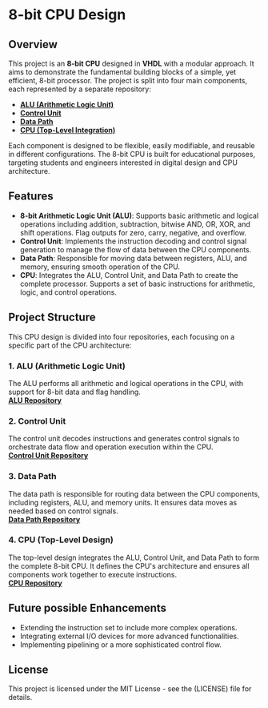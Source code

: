 # 8-bit CPU Design

## Overview
This project is an **8-bit CPU** designed in **VHDL** with a modular approach. It aims to demonstrate the fundamental building blocks of a simple, yet efficient, 8-bit processor. The project is split into four main components, each represented by a separate repository:

- **[ALU (Arithmetic Logic Unit)](https://github.com/Meziani-EL-huocine/design-of-8-bit-CPU/tree/main/ALU)**
- **[Control Unit](https://github.com/Meziani-EL-huocine/design-of-8-bit-CPU/tree/main/Control_Unit)**
- **[Data Path](https://github.com/Meziani-EL-huocine/design-of-8-bit-CPU/tree/main/Data_Path)**
- **[CPU (Top-Level Integration)](https://github.com/Meziani-EL-huocine/design-of-8-bit-CPU/tree/main/CPU)**

Each component is designed to be flexible, easily modifiable, and reusable in different configurations. The 8-bit CPU is built for educational purposes, targeting students and engineers interested in digital design and CPU architecture.

## Features
- **8-bit Arithmetic Logic Unit (ALU)**: Supports basic arithmetic and logical operations including addition, subtraction, bitwise AND, OR, XOR, and shift operations. Flag outputs for zero, carry, negative, and overflow.
- **Control Unit**: Implements the instruction decoding and control signal generation to manage the flow of data between the CPU components.
- **Data Path**: Responsible for moving data between registers, ALU, and memory, ensuring smooth operation of the CPU.
- **CPU**: Integrates the ALU, Control Unit, and Data Path to create the complete processor. Supports a set of basic instructions for arithmetic, logic, and control operations.

## Project Structure
This CPU design is divided into four repositories, each focusing on a specific part of the CPU architecture:

### 1. ALU (Arithmetic Logic Unit)
The ALU performs all arithmetic and logical operations in the CPU, with support for 8-bit data and flag handling.  
**[ALU Repository](https://github.com/Meziani-EL-huocine/design-of-8-bit-CPU/tree/main/ALU)**

### 2. Control Unit
The control unit decodes instructions and generates control signals to orchestrate data flow and operation execution within the CPU.  
**[Control Unit Repository](https://github.com/Meziani-EL-huocine/design-of-8-bit-CPU/tree/main/Control_Unit)**

### 3. Data Path
The data path is responsible for routing data between the CPU components, including registers, ALU, and memory units. It ensures data moves as needed based on control signals.  
**[Data Path Repository](https://github.com/Meziani-EL-huocine/design-of-8-bit-CPU/tree/main/Data_Path)**

### 4. CPU (Top-Level Design)
The top-level design integrates the ALU, Control Unit, and Data Path to form the complete 8-bit CPU. It defines the CPU's architecture and ensures all components work together to execute instructions.  
**[CPU Repository](https://github.com/Meziani-EL-huocine/design-of-8-bit-CPU/tree/main/CPU)**


## Future possible Enhancements
- Extending the instruction set to include more complex operations.
- Integrating external I/O devices for more advanced functionalities.
- Implementing pipelining or a more sophisticated control flow.

## License
This project is licensed under the MIT License - see the (LICENSE) file for details.



